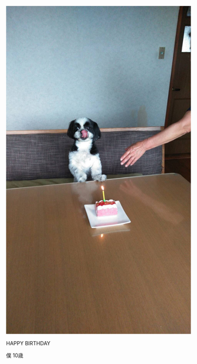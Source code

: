 <html>
  <head>
    <meta charset="utf-8">
    <link rel="stylesheet" href="stylesheet.css">
  </head>
  <body>
    <div class="main-pic">
        <img src="IMG_2917.JPG" alt="SORA">
        <div class="ppp">
          <p class="p1">HAPPY BIRTHDAY</p>
          <p class="p2">僕 10歳</p>
        </div>
    </div>
  </body>
</html>
